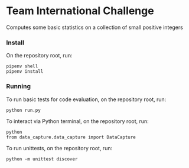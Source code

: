 # Team International Challenge
Computes some basic statistics on a collection of small positive integers

### Install
On the repository root, run:
```
pipenv shell
pipenv install
```

### Running
To run basic tests for code evaluation, on the repository root, run:
```
python run.py
```

To interact via Python terminal, on the repository root, run:
```
python
from data_capture.data_capture import DataCapture
```

To run unittests, on the repository root, run:
```
python -m unittest discover
```
